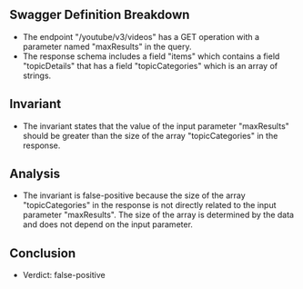 ## Swagger Definition Breakdown
- The endpoint "/youtube/v3/videos" has a GET operation with a parameter named "maxResults" in the query.
- The response schema includes a field "items" which contains a field "topicDetails" that has a field "topicCategories" which is an array of strings.

## Invariant
- The invariant states that the value of the input parameter "maxResults" should be greater than the size of the array "topicCategories" in the response.

## Analysis
- The invariant is false-positive because the size of the array "topicCategories" in the response is not directly related to the input parameter "maxResults". The size of the array is determined by the data and does not depend on the input parameter.

## Conclusion
- Verdict: false-positive
